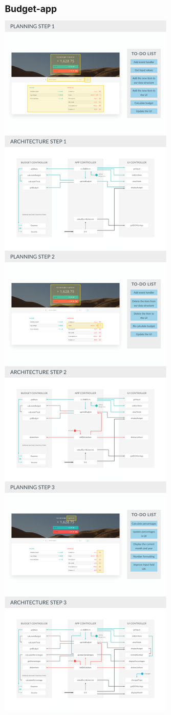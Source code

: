 # Budget-app
![alt text](https://raw.githubusercontent.com/romanserk/Budget-app/master/budgety-planning%20(1).png)
![alt text](https://raw.githubusercontent.com/romanserk/Budget-app/master/budgety-planning%20(2).png)
![alt text](https://raw.githubusercontent.com/romanserk/Budget-app/master/budgety-planning%20(3).png)
![alt text](https://raw.githubusercontent.com/romanserk/Budget-app/master/budgety-planning%20(4).png)
![alt text](https://raw.githubusercontent.com/romanserk/Budget-app/master/budgety-planning%20(5).png)
![alt text](https://raw.githubusercontent.com/romanserk/Budget-app/master/budgety-planning%20(6).png)
